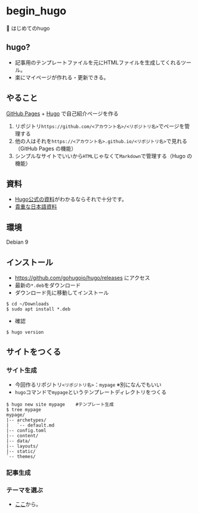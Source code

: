 # begin_hugo
:beginner: はじめてのhugo

## hugo?
* 記事用のテンプレートファイルを元にHTMLファイルを生成してくれるツール。
* 楽にマイページが作れる・更新できる。

## やること
[GitHub Pages](https://pages.github.com/) + [Hugo](https://themes.gohugo.io/) で自己紹介ページを作る
1. リポジトリ`https://github.com/<アカウント名>/<リポジトリ名>`でページを管理する
1. 他の人はそれを`https://<アカウント名>.github.io/<リポジトリ名>`で見れる（GitHub Pages の機能）
1. シンプルなサイトでいいから`HTML`じゃなくて`Markdown`で管理する（Hugo の機能）

## 資料
* [Hugo公式の資料](https://gohugo.io/hosting-and-deployment/hosting-on-github/)がわかるならそれで十分です。
* [貴重な日本語資料](https://qiita.com/eichann/items/4fe61b8b9bbafcfbe847)
<!-- * [完成イメージ](https://kottn.github.io/mypage) -->

## 環境
Debian 9

## インストール
* https://github.com/gohugoio/hugo/releases にアクセス
* 最新の`*.deb`をダウンロード
* ダウンロード先に移動してインストール
```
$ cd ~/Downloads
$ sudo apt install *.deb
```

* 確認
```
$ hugo version
```

## サイトをつくる
### サイト生成
* 今回作るリポジトリ`<リポジトリ名>`：`mypage` ※別になんでもいい
* `hugo`コマンドで`mypage`というテンプレートディレクトリをつくる
```
$ hugo new site mypage    #テンプレート生成
$ tree mypage
mypage/
|-- archetypes/
|   `-- default.md
|-- config.toml
|-- content/
|-- data/
|-- layouts/
|-- static/
`-- themes/
```

### 記事生成

### テーマを選ぶ

* [ここ](https://themes.gohugo.io)から。

## 
